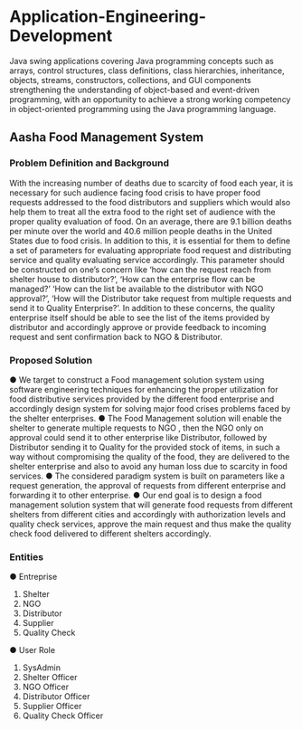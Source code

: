 # Application-Engineering-Development

Java swing applications covering Java programming concepts such as arrays, control structures, class definitions, class hierarchies, inheritance, objects, streams, constructors, collections, and GUI components strengthening the understanding of object-based and event-driven programming, with an opportunity to achieve a strong working competency in object-oriented programming using the Java programming language.


## Aasha Food Management System

### Problem Definition and Background

With the increasing number of deaths due to scarcity of food each year, it is necessary for such
audience facing food crisis to have proper food requests addressed to the food distributors and
suppliers which would also help them to treat all the extra food to the right set of audience with
the proper quality evaluation of food. On an average, there are 9.1 billion deaths per minute over
the world and 40.6 million people deaths in the United States due to food crisis. In addition to this,
it is essential for them to define a set of parameters for evaluating appropriate food request and
distributing service and quality evaluating service accordingly. This parameter should be
constructed on one’s concern like ‘how can the request reach from shelter house to distributor?’,
‘How can the enterprise flow can be managed?’ ‘How can the list be available to the distributor
with NGO approval?’, ‘How will the Distributor take request from multiple requests and send it
to Quality Enterprise?’. In addition to these concerns, the quality enterprise itself should be able
to see the list of the items provided by distributor and accordingly approve or provide feedback to
incoming request and sent confirmation back to NGO & Distributor. 

### Proposed Solution
● We target to construct a Food management solution system using software engineering
techniques for enhancing the proper utilization for food distributive services provided by
the different food enterprise and accordingly design system for solving major food crises
problems faced by the shelter enterprises.
● The Food Management solution will enable the shelter to generate multiple requests to
NGO , then the NGO only on approval could send it to other enterprise like Distributor,
followed by Distributor sending it to Quality for the provided stock of items, in such a way
without compromising the quality of the food, they are delivered to the shelter enterprise
and also to avoid any human loss due to scarcity in food services.
● The considered paradigm system is built on parameters like a request generation, the
approval of requests from different enterprise and forwarding it to other enterprise.
● Our end goal is to design a food management solution system that will generate food
requests from different shelters from different cities and accordingly with authorization
levels and quality check services, approve the main request and thus make the quality check
food delivered to different shelters accordingly.

### Entities

● Entreprise
1. Shelter
2. NGO
3. Distributor
4. Supplier
5. Quality Check

● User Role
1. SysAdmin
2. Shelter Officer
3. NGO Officer
4. Distributor Officer
5. Supplier Officer
6. Quality Check Officer




